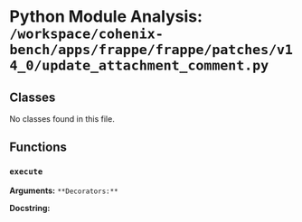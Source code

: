 # Python Module Analysis: `/workspace/cohenix-bench/apps/frappe/frappe/patches/v14_0/update_attachment_comment.py`

## Classes

No classes found in this file.


## Functions

### `execute`
**Arguments:** ``
**Decorators:** ``

**Docstring:**
```

```

